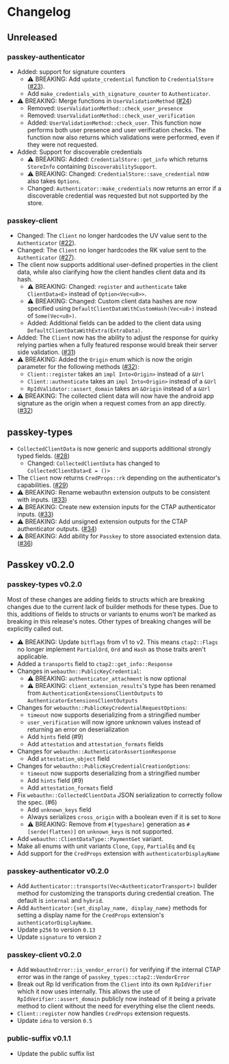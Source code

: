 # Changelog

## Unreleased

### passkey-authenticator

- Added: support for signature counters
	- ⚠ BREAKING: Add `update_credential` function to `CredentialStore` ([#23](https://github.com/1Password/passkey-rs/pull/23)).
	- Add `make_credentials_with_signature_counter` to `Authenticator`.
- ⚠ BREAKING: Merge functions in `UserValidationMethod` ([#24](https://github.com/1Password/passkey-rs/pull/24))
	- Removed: `UserValidationMethod::check_user_presence`
	- Removed: `UserValidationMethod::check_user_verification`
	- Added: `UserValidationMethod::check_user`. This function now performs both user presence and user verification checks.
		The function now also returns which validations were performed, even if they were not requested.
- Added: Support for discoverable credentials
	- ⚠ BREAKING: Added: `CredentialStore::get_info` which returns `StoreInfo` containing `DiscoverabilitySupport`.
	- ⚠ BREAKING: Changed: `CredentialStore::save_credential` now also takes `Options`.
	- Changed: `Authenticator::make_credentials` now returns an error if a discoverable credential was requested but not supported by the store.

### passkey-client

- Changed: The `Client` no longer hardcodes the UV value sent to the `Authenticator` ([#22](https://github.com/1Password/passkey-rs/pull/22)).
- Changed: The `Client` no longer hardcodes the RK value sent to the `Authenticator` ([#27](https://github.com/1Password/passkey-rs/pull/27)).
- The client now supports additional user-defined properties in the client data, while also clarifying how the client
handles client data and its hash.
	- ⚠ BREAKING: Changed: `register` and `authenticate` take `ClientData<E>` instead of `Option<Vec<u8>>`.
	- ⚠ BREAKING: Changed: Custom client data hashes are now specified using `DefaultClientDataWithCustomHash(Vec<u8>)` instead of
		`Some(Vec<u8>)`.
	- Added: Additional fields can be added to the client data using `DefaultClientDataWithExtra(ExtraData)`.
- Added: The `Client` now has the ability to adjust the response for quirky relying parties
	when a fully featured response would break their server side validation. ([#31](https://github.com/1Password/passkey-rs/pull/31))
- ⚠ BREAKING: Added the `Origin` enum which is now the origin parameter for the following methods ([#32](https://github.com/1Password/passkey-rs/pull/27)):
	- `Client::register` takes an `impl Into<Origin>` instead of a `&Url`
	- `Client::authenticate` takes an `impl Into<Origin>` instead of a `&Url`
	- `RpIdValidator::assert_domain` takes an `&Origin` instead of a `&Url`
- ⚠ BREAKING: The collected client data will now have the android app signature as the origin when a request comes from an app directly. ([#32](https://github.com/1Password/passkey-rs/pull/27))

## passkey-types

- `CollectedClientData` is now generic and supports additional strongly typed fields. ([#28](https://github.com/1Password/passkey-rs/pull/28))
	- Changed: `CollectedClientData` has changed to `CollectedClientData<E = ()>`
- The `Client` now returns `CredProps::rk` depending on the authenticator's capabilities. ([#29](https://github.com/1Password/passkey-rs/pull/29))
- ⚠ BREAKING: Rename webauthn extension outputs to be consistent with inputs. ([#33](https://github.com/1Password/passkey-rs/pull/33))
- ⚠ BREAKING: Create new extension inputs for the CTAP authenticator inputs. ([#33](https://github.com/1Password/passkey-rs/pull/33))
- ⚠ BREAKING: Add unsigned extension outputs for the CTAP authenticator outputs. ([#34](https://github.com/1Password/passkey-rs/pull/33))
- ⚠ BREAKING: Add ability for `Passkey` to store associated extension data. ([#36](https://github.com/1Password/passkey-rs/pull/36))

## Passkey v0.2.0
### passkey-types v0.2.0

Most of these changes are adding fields to structs which are breaking changes due to the current lack of builder methods for these types. Due to this, additions of fields to structs or variants to enums won't be marked as breaking in this release's notes. Other types of breaking changes will be explicitly called out.

- ⚠ BREAKING: Update `bitflags` from v1 to v2. This means `ctap2::Flags` no longer implement `PartialOrd`, `Ord` and `Hash` as those traits aren't applicable.
- Added a `transports` field to `ctap2::get_info::Response`
- Changes in `webauthn::PublicKeyCredential`:
	- ⚠ BREAKING: `authenticator_attachment` is now optional
	- ⚠ BREAKING: `client_extension_results`'s type has been renamed from `AuthenticationExtensionsClientOutputs` to `AuthenticatorExtensionsClientOutputs`
- Changes for `webauthn::PublicKeyCredentialRequestOptions`:
	- `timeout` now supports deserializing from a stringified number
	- `user_verification` will now ignore unknown values instead of returning an error on deserialization
	- Add `hints` field (#9)
	- Add `attestation` and `attestation_formats` fields
- Changes for `webauthn::AuthenticatorAssertionResponse`
	- Add `attestation_object` field
- Changes for `webauthn::PublicKeyCredentialCreationOptions`:
	- `timeout` now supports deserializing from a stringified number
	- Add `hints` field (#9)
	- Add `attestation_formats` field
- Fix `webauthn::CollectedClientData` JSON serialization to correctly follow the spec. (#6)
	- Add `unknown_keys` field
	- Always serializes `cross_origin` with a boolean even if it is set to `None`
	- ⚠ BREAKING: Remove from `#[typeshare]` generation as `#[serde(flatten)]` on `unknown_keys` is not supported.
- Add `webauthn::ClientDataType::PaymentGet` variant.
- Make all enums with unit variants `Clone`, `Copy`, `PartialEq` and `Eq`
- Add support for the `CredProps` extension with `authenticatorDisplayName`

### passkey-authenticator v0.2.0

- Add `Authenticator::transports(Vec<AuthenticatorTransport>)` builder method for customizing the transports during credential creation. The default is `internal` and `hybrid`.
- Add `Authenticator:{set_display_name, display_name}` methods for setting a display name for the `CredProps` extension's `authenticatorDisplayName`.
- Update `p256` to version `0.13`
- Update `signature` to version `2`

### passkey-client v0.2.0

- Add `WebauthnError::is_vendor_error()` for verifying if the internal CTAP error was in the range of `passkey_types::ctap2::VendorError`
- Break out Rp Id verification from the `Client` into its own `RpIdVerifier` which it now uses internally. This allows the use of `RpIdVerifier::assert_domain` publicly now instead of it being a private method to client without the need for everything else the client needs.
- `Client::register` now handles `CredProps` extension requests.
- Update `idna` to version `0.5`

### public-suffix v0.1.1

- Update the public suffix list
